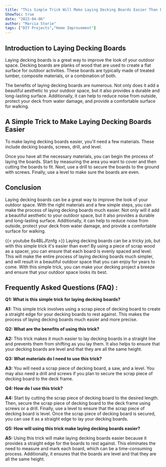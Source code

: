 ```yaml
---
title: "This Simple Trick Will Make Laying Decking Boards Easier Than Ever!"
ShowToc: true 
date: "2023-04-06"
author: "Marcia Storie" 
tags: ["DIY Projects","Home Improvement"]
---
```

## Introduction to Laying Decking Boards

Laying decking boards is a great way to improve the look of your outdoor space. Decking boards are planks of wood that are used to create a flat surface for outdoor activities. These boards are typically made of treated lumber, composite materials, or a combination of both.

The benefits of laying decking boards are numerous. Not only does it add a beautiful aesthetic to your outdoor space, but it also provides a durable and long-lasting surface. Additionally, it can help to reduce noise from outside, protect your deck from water damage, and provide a comfortable surface for walking.

## A Simple Trick to Make Laying Decking Boards Easier

To make laying decking boards easier, you'll need a few materials. These include decking boards, screws, drill, and level.

Once you have all the necessary materials, you can begin the process of laying the boards. Start by measuring the area you want to cover and then cutting the boards to fit. Next, use a drill to secure the boards to the ground with screws. Finally, use a level to make sure the boards are even.

## Conclusion

Laying decking boards can be a great way to improve the look of your outdoor space. With the right materials and a few simple steps, you can make the process of laying decking boards much easier. Not only will it add a beautiful aesthetic to your outdoor space, but it also provides a durable and long-lasting surface. Additionally, it can help to reduce noise from outside, protect your deck from water damage, and provide a comfortable surface for walking.

{{< youtube 6s4BLJfznfg >}} 
Laying decking boards can be a tricky job, but with this simple trick it's easier than ever! By using a piece of scrap wood as a spacer, you can ensure that each board is evenly spaced and level. This will make the entire process of laying decking boards much simpler, and will result in a beautiful outdoor space that you can enjoy for years to come. With this simple trick, you can make your decking project a breeze and ensure that your outdoor space looks its best.

## Frequently Asked Questions (FAQ) :
**Q1: What is this simple trick for laying decking boards?**

**A1:** This simple trick involves using a scrap piece of decking board to create a straight edge for your decking boards to rest against. This makes the process of laying decking boards much easier and more precise.

**Q2: What are the benefits of using this trick?**

**A2:** This trick makes it much easier to lay decking boards in a straight line and prevents them from shifting as you lay them. It also helps to ensure that your decking boards are level and that they are all the same height.

**Q3: What materials do I need to use this trick?**

**A3:** You will need a scrap piece of decking board, a saw, and a level. You may also need a drill and screws if you plan to secure the scrap piece of decking board to the deck frame.

**Q4: How do I use this trick?**

**A4:** Start by cutting the scrap piece of decking board to the desired length. Then, secure the scrap piece of decking board to the deck frame using screws or a drill. Finally, use a level to ensure that the scrap piece of decking board is level. Once the scrap piece of decking board is secured, you can use it as a straight edge to lay your decking boards.

**Q5: How will using this trick make laying decking boards easier?**

**A5:** Using this trick will make laying decking boards easier because it provides a straight edge for the boards to rest against. This eliminates the need to measure and mark each board, which can be a time-consuming process. Additionally, it ensures that the boards are level and that they are all the same height.





